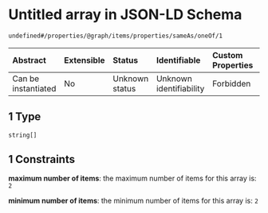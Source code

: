 # Untitled array in JSON-LD Schema

```txt
undefined#/properties/@graph/items/properties/sameAs/oneOf/1
```



| Abstract            | Extensible | Status         | Identifiable            | Custom Properties | Additional Properties | Access Restrictions | Defined In                                                                     |
| :------------------ | :--------- | :------------- | :---------------------- | :---------------- | :-------------------- | :------------------ | :----------------------------------------------------------------------------- |
| Can be instantiated | No         | Unknown status | Unknown identifiability | Forbidden         | Allowed               | none                | [ndl-isil.schema.json*](../../out/ndl-isil.schema.json "open original schema") |

## 1 Type

`string[]`

## 1 Constraints

**maximum number of items**: the maximum number of items for this array is: `2`

**minimum number of items**: the minimum number of items for this array is: `2`
